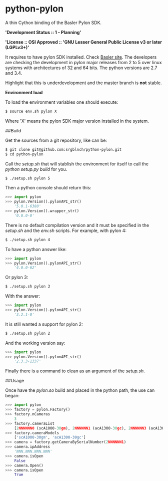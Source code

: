 # python-pylon
A thin Cython binding of the Basler Pylon SDK.

**'Development Status :: 1 - Planning'**

**'License :: OSI Approved :: 'GNU Lesser General Public License v3 or later (LGPLv3+)'**

It requires to have pylon SDK installed. Check [Basler site](http://www.baslerweb.com/en/support/downloads/software-downloads). The developers are checking the development in pylon major releases
from 2 to 5 over linux systems with architectures of 32 and 64 bits. The 
python versions are 2.7 and 3.4.

Highlight that this is underdevelopment and the master branch is **not** stable.

**Environment load**

To load the environment variables one should execute:

```bash
$ source env.sh pylon X
```

Where 'X' means the pylon SDK major version installed in the system.

##Build

Get the sources from a git repository, like can be:

```bash
$ git clone git@github.com:srgblnch/python-pylon.git
$ cd python-pylon
```

Call the *setup.sh* that will stablish the environment for itself to call the *python setup.py build* for you.

```bash
$ ./setup.sh pylon 5
```

Then a python console should return this:

```python
>>> import pylon
>>> pylon.Version().pylonAPI_str()
    '5.0.1-6388'
>>> pylon.Version().wrapper_str()
    '0.0.0-0'
```

There is no default compilation version and it must be specified in the *setup.sh* and the *env.sh* scripts. For example, with pylon 4:

```bash
$ ./setup.sh pylon 4
```

To have a python answer like:

```python
>>> import pylon
>>> pylon.Version().pylonAPI_str()
    '4.0.0-62'
```

Or pylon 3:

```bash
$ ./setup.sh pylon 3
```

With the answer:

```python
>>> import pylon
>>> pylon.Version().pylonAPI_str()
    '3.2.1-0'
```

It is still wanted a support for pylon 2:

```bash
$ ./setup.sh pylon 2
```

And the working version say:

```python
>>> import pylon
>>> pylon.Version().pylonAPI_str()
    '2.3.3-1337'
```

Finally there is a command to clean as an argument of the _setup.sh_.

##Usage

Once have the *pylon.so* build and placed in the python path, the use can began:

```python
>>> import pylon
>>> factory = pylon.Factory()
>>> factory.nCameras
    3
>>> factory.cameraList
    [2NNNNNN0 (scA1000-30gm), 2NNNNNN1 (acA1300-30gc), 2NNNNNN3 (acA1300-30gc)]
>>> factory.cameraModels
    ['scA1000-30gm', 'acA1300-30gc']
>>> camera = factory.getCameraBySerialNumber(2NNNNNN1)
>>> camera.ipAddress
    'NNN.NNN.NNN.NNN'
>>> camera.isOpen
    False
>>> camera.Open()
>>> camera.isOpen
    True
```
